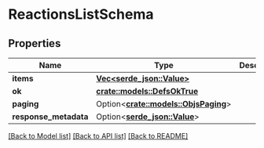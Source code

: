 # ReactionsListSchema

## Properties

Name | Type | Description | Notes
------------ | ------------- | ------------- | -------------
**items** | [**Vec<serde_json::Value>**](serde_json::Value.md) |  | 
**ok** | [**crate::models::DefsOkTrue**](defs_ok_true.md) |  | 
**paging** | Option<[**crate::models::ObjsPaging**](objs_paging.md)> |  | [optional]
**response_metadata** | Option<[**serde_json::Value**](.md)> |  | [optional]

[[Back to Model list]](../README.md#documentation-for-models) [[Back to API list]](../README.md#documentation-for-api-endpoints) [[Back to README]](../README.md)


